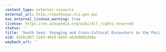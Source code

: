 ```yaml
---
content_type: external-resource
external_url: http://southseas.nla.gov.au/
has_external_license_warning: true
license: https://en.wikipedia.org/wiki/All_rights_reserved
status: ''
title: 'South Seas: Voyaging and Cross-Cultural Encounters in the Pacific (1760-1800)'
uid: 4256c967-1193-401d-8a91-e62b0092208a
wayback_url: ''
---
```

